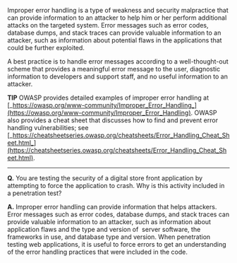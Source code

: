 Improper error handling is a type of weakness and security malpractice that can provide information to an attacker to help him or her perform additional attacks on the targeted system. Error messages such as error codes, database dumps, and stack traces can provide valuable information to an attacker, such as information about potential flaws in the applications that could be further exploited.

A best practice is to handle error messages according to a well-thought-out scheme that provides a meaningful error message to the user, diagnostic information to developers and support staff, and no useful information to an attacker.

**TIP** OWASP provides detailed examples of improper error handling at [_https://owasp.org/www-community/Improper_Error_Handling_](https://owasp.org/www-community/Improper_Error_Handling). OWASP also provides a cheat sheet that discusses how to find and prevent error handling vulnerabilities; see [_https://cheatsheetseries.owasp.org/cheatsheets/Error_Handling_Cheat_Sheet.html_](https://cheatsheetseries.owasp.org/cheatsheets/Error_Handling_Cheat_Sheet.html).

---

**Q.** You are testing the security of a digital store front application by attempting to force the application to crash. Why is this activity included in a penetration test?

**A.** Improper error handling can provide information that helps attackers. Error messages such as error codes, database dumps, and stack traces can provide valuable information to an attacker, such as information about application flaws and the type and version of  server software, the frameworks in use, and database type and version. When penetration testing web applications, it is useful to force errors to get an understanding of the error handling practices that were included in the code.